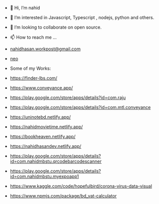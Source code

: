 - 👋 Hi, I’m nahid
- 👀 I’m interested in Javascript, Typescript , nodejs, python and others. 

- 💞️ I’m looking to collaborate on open source. 
- 📫 How to reach me ...
- nahidhasan.workpost@gmail.com
- [neo](https://neohasan.carrd.co/)

- Some of my Works:

- https://finder-lbs.com/
- https://www.conveyance.app/
- https://play.google.com/store/apps/details?id=com.raju
- https://play.google.com/store/apps/details?id=com.mtl.conveyance


- https://uninotebd.netlify.app/
- https://nahidmovietime.netlify.app/
- https://bookheaven.netlify.app/
- https://nahidhasandev.netlify.app/

- https://play.google.com/store/apps/details?id=com.nahidmbstu.qrcodebarcodescanner
- https://play.google.com/store/apps/details?id=com.nahidmbstu.myexpoapp1

- https://www.kaggle.com/code/hopefulbird/corona-virus-data-visual
- https://www.npmjs.com/package/bd_vat-calculator

